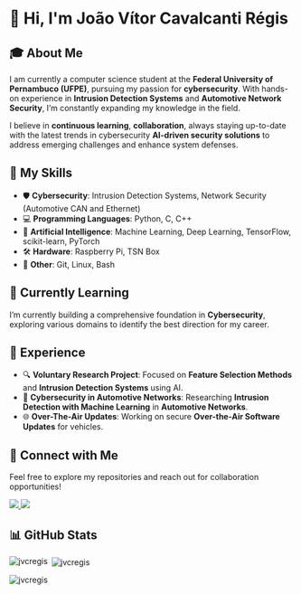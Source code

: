 # 👋 Hi, I'm João Vítor Cavalcanti Régis

<!-- ![Banner](https://github.com/Jvcregis/jvcregis/blob/main/banner.jpg) -->

## 🎓 About Me
I am currently a computer science student at the **Federal University of Pernambuco (UFPE)**, pursuing my passion for **cybersecurity**. With hands-on experience in **Intrusion Detection Systems** and **Automotive Network Security**, I’m constantly expanding my knowledge in the field.

I believe in **continuous learning**, **collaboration**, always staying up-to-date with the latest trends in cybersecurity **AI-driven security solutions** to address emerging challenges and enhance system defenses.

## 🔧 My Skills
- 🛡️ **Cybersecurity**: Intrusion Detection Systems, Network Security (Automotive CAN and Ethernet)
- 💻 **Programming Languages**: Python, C, C++
- 🤖 **Artificial Intelligence**: Machine Learning, Deep Learning, TensorFlow, scikit-learn, PyTorch
- 🛠️ **Hardware**: Raspberry Pi, TSN Box
- 🐧 **Other**: Git, Linux, Bash

## 🌱 Currently Learning
I’m currently building a comprehensive foundation in **Cybersecurity**, exploring various domains to identify the best direction for my career.

## 💼 Experience
- 🔍 **Voluntary Research Project**: Focused on **Feature Selection Methods** and **Intrusion Detection Systems** using AI.
- 🚗 **Cybersecurity in Automotive Networks**: Researching **Intrusion Detection with Machine Learning** in **Automotive Networks**.
- 🌐 **Over-The-Air Updates**: Working on secure **Over-the-Air Software Updates** for vehicles.

## 🔗 Connect with Me

Feel free to explore my repositories and reach out for collaboration opportunities!

<a href="http://www.linkedin.com/in/jo%C3%A3o-v%C3%ADtor-cavalcanti-r%C3%A9gis-0016322b9">
  <img src="https://img.shields.io/badge/LinkedIn-0077B5?style=for-the-badge&logo=linkedin&logoColor=white" />
</a>
<a href="http://lattes.cnpq.br/2344660536072855">
  <img src="https://img.shields.io/badge/Lattes-4682B4?style=for-the-badge&logoColor=white" />
</a>

## 📊 GitHub Stats

<p><img align="left" src="https://github-readme-stats.vercel.app/api/top-langs?username=jvcregis&show_icons=true&locale=en&layout=compact" alt="jvcregis" /></p>  
  
<p>&nbsp;<img align="center" src="https://github-readme-stats.vercel.app/api?username=jvcregis&show_icons=true&locale=en" alt="jvcregis" /></p>  
  
<p><img align="center" src="https://github-readme-streak-stats.herokuapp.com/?user=jvcregis&" alt="jvcregis" /></p>
